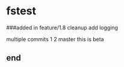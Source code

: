 # fstest
###added in feature/1.8
cleanup
add logging

multiple commits
1
2
master
this is beta 
## end
